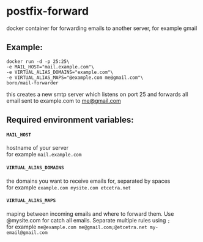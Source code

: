 # postfix-forward
docker container for forwarding emails to another server, for example gmail

## Example:
```
docker run -d -p 25:25\
-e MAIL_HOST="mail.example.com"\
-e VIRTUAL_ALIAS_DOMAINS="example.com"\
-e VIRTUAL_ALIAS_MAPS="@example.com me@gmail.com"\
boro/mail-forwarder
```

this creates a new smtp server which listens on port 25 and forwards all email sent to example.com to me@gmail.com

## Required environment variables:

#### `MAIL_HOST`
hostname of your server  
for example `mail.example.com`

#### `VIRTUAL_ALIAS_DOMAINS`
the domains you want to receive emails for, separated by spaces  
for example `example.com mysite.com etcetra.net`

#### `VIRTUAL_ALIAS_MAPS`
maping between incoming emails and where to forward them. Use @mysite.com for catch all emails. Separate multiple rules using `;`  
for example `me@example.com me@gmail.com;@etcetra.net my-email@gmail.com`

